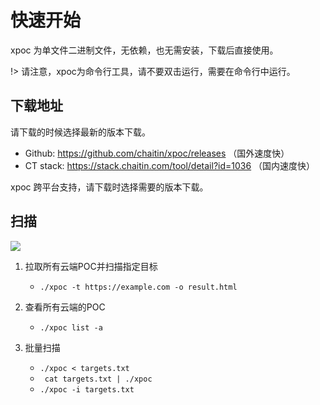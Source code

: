 # 快速开始

xpoc 为单文件二进制文件，无依赖，也无需安装，下载后直接使用。

!> 请注意，xpoc为命令行工具，请不要双击运行，需要在命令行中运行。

## 下载地址

请下载的时候选择最新的版本下载。

+ Github: https://github.com/chaitin/xpoc/releases （国外速度快）
+ CT stack: https://stack.chaitin.com/tool/detail?id=1036 （国内速度快）

xpoc 跨平台支持，请下载时选择需要的版本下载。

## 扫描

![](../assets/eme.gif)

1. 拉取所有云端POC并扫描指定目标

    - `./xpoc -t https://example.com -o result.html`

2. 查看所有云端的POC

    - `./xpoc list -a`

3. 批量扫描

    - `./xpoc < targets.txt`
    - ` cat targets.txt | ./xpoc`
    - `./xpoc -i targets.txt`
